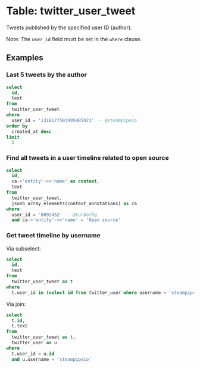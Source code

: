 # Table: twitter_user_tweet

Tweets published by the specified user ID (author).

Note: The `user_id` field must be set in the `where` clause.

## Examples

### Last 5 tweets by the author

```sql
select
  id,
  text
from
  twitter_user_tweet
where
  user_id = '1318177503995985921' -- @steampipeio
order by
  created_at desc
limit
  5
```

### Find all tweets in a user timeline related to open source

```sql
select
  id,
  ca->'entity'->>'name' as context,
  text
from
  twitter_user_tweet,
  jsonb_array_elements(context_annotations) as ca
where
  user_id = '8092452' -- @turbothq
  and ca->'entity'->>'name' = 'Open source'
```

### Get tweet timeline by username

Via subselect:
```sql
select
  id,
  text
from
  twitter_user_tweet as t
where
  t.user_id in (select id from twitter_user where username = 'steampipeio')
```

Via join:
```sql
select
  t.id,
  t.text
from
  twitter_user_tweet as t,
  twitter_user as u
where
  t.user_id = u.id
  and u.username = 'steampipeio'
```
